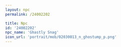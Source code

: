 ```yaml
---
layout: npc
permalink: /24002202

title: Npc
id: '24002202'
npc_name: 'Ghastly Snag'
icon_url: 'portrait/mob/02030013_n_ghostump_p.png'
---
```

